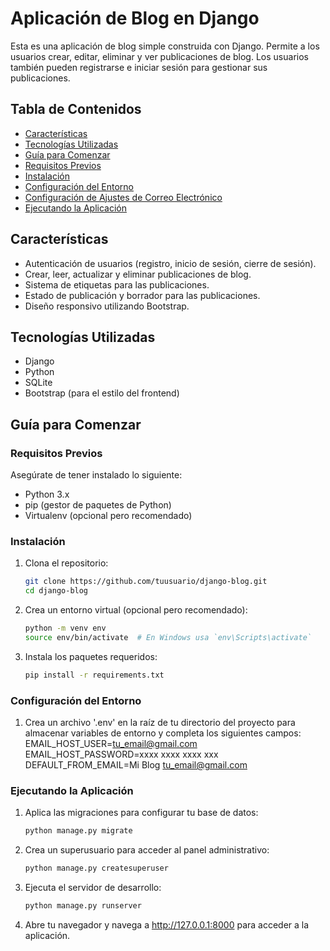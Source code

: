 # Aplicación de Blog en Django

Esta es una aplicación de blog simple construida con Django. Permite a los usuarios crear, editar, eliminar y ver publicaciones de blog. Los usuarios también pueden registrarse e iniciar sesión para gestionar sus publicaciones.

## Tabla de Contenidos

- [Características](#características)
- [Tecnologías Utilizadas](#tecnologías-utilizadas)
- [Guía para Comenzar](#guía-para-comenzar)
- [Requisitos Previos](#requisitos-previos)
- [Instalación](#instalación)
- [Configuración del Entorno](#configuración-del-entorno)
- [Configuración de Ajustes de Correo Electrónico](#configuración-de-ajustes-de-correo-electrónico)
- [Ejecutando la Aplicación](#ejecutando-la-aplicación)

## Características

- Autenticación de usuarios (registro, inicio de sesión, cierre de sesión).
- Crear, leer, actualizar y eliminar publicaciones de blog.
- Sistema de etiquetas para las publicaciones.
- Estado de publicación y borrador para las publicaciones.
- Diseño responsivo utilizando Bootstrap.

## Tecnologías Utilizadas

- Django
- Python
- SQLite
- Bootstrap (para el estilo del frontend)

## Guía para Comenzar

### Requisitos Previos

Asegúrate de tener instalado lo siguiente:

- Python 3.x
- pip (gestor de paquetes de Python)
- Virtualenv (opcional pero recomendado)

### Instalación

1. Clona el repositorio:

   ```bash
   git clone https://github.com/tuusuario/django-blog.git
   cd django-blog
    ```

2. Crea un entorno virtual (opcional pero recomendado):
    ```bash
    python -m venv env
    source env/bin/activate  # En Windows usa `env\Scripts\activate`
    ```

3. Instala los paquetes requeridos:
    ```bash
    pip install -r requirements.txt
    ```

### Configuración del Entorno

1. Crea un archivo '.env' en la raíz de tu directorio del proyecto para almacenar variables de entorno y completa los siguientes campos:<br>
    <span>EMAIL_HOST_USER=tu_email@gmail.com<br>
    EMAIL_HOST_PASSWORD=xxxx xxxx xxxx xxx<br>
    DEFAULT_FROM_EMAIL=Mi Blog <tu_email@gmail.com></span>

### Ejecutando la Aplicación

1. Aplica las migraciones para configurar tu base de datos:
    ```bash
    python manage.py migrate
    ```

2. Crea un superusuario para acceder al panel administrativo:
    ```bash
    python manage.py createsuperuser
    ```

3. Ejecuta el servidor de desarrollo:
    ```bash
    python manage.py runserver
    ```

4. Abre tu navegador y navega a http://127.0.0.1:8000 para acceder a la aplicación.

